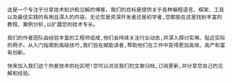     这是一个专注于分享技术知识和见解的博客。我们的目标是提供关于各种编程语言、框架、工具以及最佳实践的有用且深入的内容。无论您是资深开发者还是初学者,您都能在这里找到丰富的教程、案例分析,以扩展您的技术专长。

    我们的作者团队由经验丰富的工程师组成,他们会持续关注行业动态,并深入探讨实用、贴近实际的例子。从入门指南到高级技巧,我们旨在赋能读者,帮助他们在工作中变得更加高效、高产和富有创新。

    快来加入我们这个热爱技术的社区吧!您可以浏览我们的文章归档,订阅更新,并分享您自己的见解和经验。